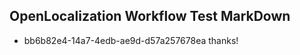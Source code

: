 ## OpenLocalization Workflow Test MarkDown
* bb6b82e4-14a7-4edb-ae9d-d57a257678ea 
thanks!<!--HONumber=Feb16_HO4-->
